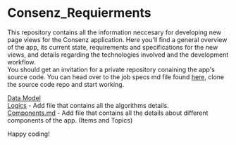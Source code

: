 # Consenz_Requierments

This repository contains all the information neccesary for developing new page views for the Consenz application. Here you'll find a general overview of the app, its current state, requirements and specifications for the new views, and details regarding the technologies involved and the development workflow.  
You should get an invitation for a private repository conaining the app's source code. You can head over to the job specs md file found [here](./job_specifications.md), clone the source code repo and start working.  


[Data Model](./data_model.md)  
[Logics]() - Add file that contains all the algorithms details.  
[Components.md]() - Add file that contains all the details about different components of the app. (Items and Topics)

Happy coding!   